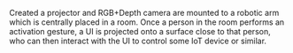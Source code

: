 Created a projector and RGB+Depth camera are mounted to a robotic arm which is centrally placed in a room. Once a person in the room performs an activation gesture, a UI is projected onto a surface close to that person, who can then interact with the UI to control some IoT device or similar.
